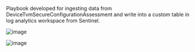 Playbook developed for ingesting data from DeviceTvmSecureConfigurationAssessment and write into a custom table in log analytics workspace from Sentinel. 

![image](https://github.com/user-attachments/assets/281c8a80-dca4-4439-8d32-3b2f965ec0ef)

![image](https://github.com/user-attachments/assets/71ecd1fd-4ef8-4b7c-9376-915c2c4114c4)
